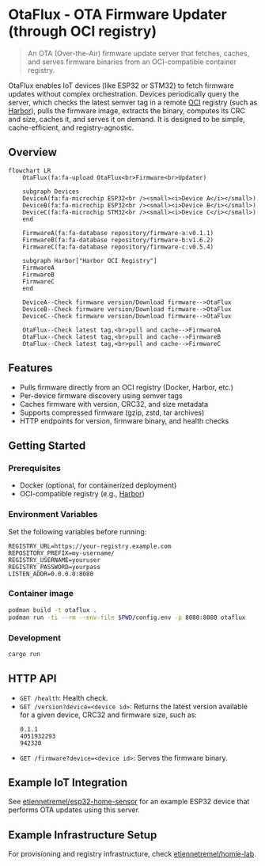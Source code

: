 # OtaFlux - OTA Firmware Updater (through OCI registry)

> An OTA (Over-the-Air) firmware update server that fetches, caches, and serves
> firmware binaries from an OCI-compatible container registry.

OtaFlux enables IoT devices (like ESP32 or STM32) to fetch firmware updates
without complex orchestration. Devices periodically query the server, which
checks the latest semver tag in a remote [OCI][oci] registry (such as
[Harbor][harbor]), pulls the firmware image, extracts the binary, computes its
CRC and size, caches it, and serves it on demand. It is designed to be simple,
cache-efficient, and registry-agnostic.

## Overview

```mermaid
flowchart LR
    OtaFlux(fa:fa-upload OtaFlux<br>Firmware<br>Updater)

    subgraph Devices
    DeviceA(fa:fa-microchip ESP32<br /><small><i>Device A</i></small>)
    DeviceB(fa:fa-microchip ESP32<br /><small><i>Device B</i></small>)
    DeviceC(fa:fa-microchip STM32<br /><small><i>Device C</i></small>)
    end

    FirmwareA(fa:fa-database repository/firmware-a:v0.1.1)
    FirmwareB(fa:fa-database repository/firmware-b:v1.6.2)
    FirmwareC(fa:fa-database repository/firmware-c:v0.5.4)
   
    subgraph Harbor["Harbor OCI Registry"]
    FirmwareA
    FirmwareB
    FirmwareC
    end

    DeviceA--Check firmware version/Download firmware-->OtaFlux
    DeviceB--Check firmware version/Download firmware-->OtaFlux
    DeviceC--Check firmware version/Download firmware-->OtaFlux

    OtaFlux--Check latest tag,<br>pull and cache-->FirmwareA
    OtaFlux--Check latest tag,<br>pull and cache-->FirmwareB
    OtaFlux--Check latest tag,<br>pull and cache-->FirmwareC
```

## Features

- Pulls firmware directly from an OCI registry (Docker, Harbor, etc.)
- Per-device firmware discovery using semver tags
- Caches firmware with version, CRC32, and size metadata
- Supports compressed firmware (gzip, zstd, tar archives)
- HTTP endpoints for version, firmware binary, and health checks

## Getting Started

### Prerequisites

- Docker (optional, for containerized deployment)
- OCI-compatible registry (e.g., [Harbor][harbor])

### Environment Variables

Set the following variables before running:

```env
REGISTRY_URL=https://your-registry.example.com
REPOSITORY_PREFIX=my-username/
REGISTRY_USERNAME=youruser
REGISTRY_PASSWORD=yourpass
LISTEN_ADDR=0.0.0.0:8080
```

### Container image

```bash
podman build -t otaflux .
podman run -ti --rm --env-file $PWD/config.env -p 8080:8080 otaflux
```

### Development

```bash
cargo run
```

## HTTP API

- `GET /health`: Health check.
- `GET /version?device=<device id>`: Returns the latest version available for a
  given device, CRC32 and firmware size, such as:
  ```
  0.1.1
  4051932293
  942320
  ```
- `GET /firmware?device=<device id>`: Serves the firmware binary.

## Example IoT Integration

See [etiennetremel/esp32-home-sensor][esp32-home-sensor] for an example ESP32
device that performs OTA updates using this server.

## Example Infrastructure Setup

For provisioning and registry infrastructure, check [etiennetremel/homie-lab][homie-lab].

<!-- page links -->
[homie-lab]: https://github.com/etiennetremel/homie-lab
[esp32-home-sensor]: https://github.com/etiennetremel/esp32-home-sensor
[oci]: https://opencontainers.org
[harbor]: https://goharbor.io
